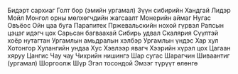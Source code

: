 Бидэрт сархиаг
Голт бор (эмийн ургамал)
Зүүн сибирийн Хандгай
Лидэр
Мойл
Монгол орны мөлхөгчдийн жагсаалт
Монерийн аймаг
Нугас
Овъёос
Ойн цаа буга
Парапитек
Пржевальскийн нохой гүрвэл
Рапсын цэцэг идэгч цох
Сарьсан багваахай
Сибирь удвал
Скалярия
Сүүлтэй хоёр нутагтан
Ургамлын амьдралын хэлбэр
Ургамлын үндэс
Хар хул
Хотонгор
Хулангийн ундаа
Хус
Хэвлээр явагч
Хээрийн хүрэл цох
Цагаан хяруу
Цангис
Чау чау
Чихрийн нишингэ
Шар сугас
Шарагчин
Шиваантиг (ургамал)
Шоргоолж
Шүр
Эгэл тосондой
Эмзэг түрүүт өлөнгө

